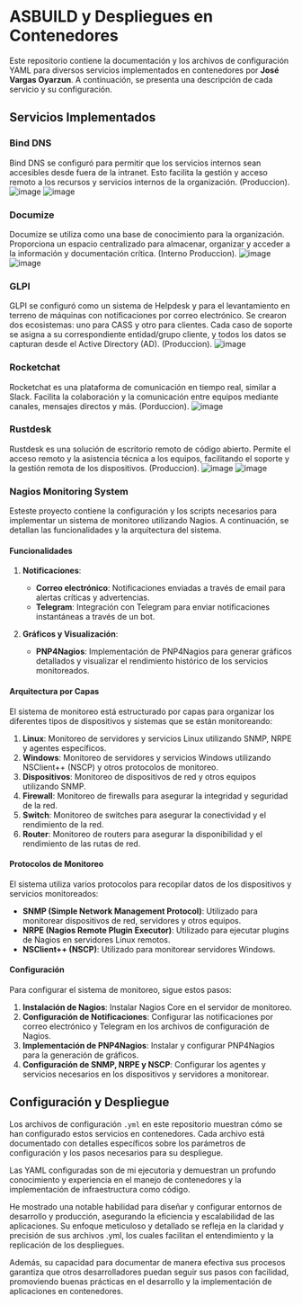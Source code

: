 # ASBUILD y Despliegues en Contenedores

Este repositorio contiene la documentación y los archivos de configuración YAML para diversos servicios implementados en contenedores por **José Vargas Oyarzun**. A continuación, se presenta una descripción de cada servicio y su configuración.

## Servicios Implementados

### Bind DNS
Bind DNS se configuró para permitir que los servicios internos sean accesibles desde fuera de la intranet. Esto facilita la gestión y acceso remoto a los recursos y servicios internos de la organización. (Produccion).
![image](https://github.com/sloty00/Contenedores-CASS/assets/22121541/ae922666-5a06-4831-bfca-7cd9d819c113)
![image](https://github.com/sloty00/Contenedores-CASS/assets/22121541/1a484022-0147-4b5c-bd6d-d2856196d68e)

### Documize
Documize se utiliza como una base de conocimiento para la organización. Proporciona un espacio centralizado para almacenar, organizar y acceder a la información y documentación crítica. (Interno Produccion).
![image](https://github.com/sloty00/Contenedores-CASS/assets/22121541/2bfe7363-5c69-414e-b85b-9b0c88772203)
![image](https://github.com/sloty00/Contenedores-CASS/assets/22121541/48212cef-3796-449f-b71a-3d3e59d40cc7)

### GLPI
GLPI se configuró como un sistema de Helpdesk y para el levantamiento en terreno de máquinas con notificaciones por correo electrónico. Se crearon dos ecosistemas: uno para CASS y otro para clientes. Cada caso de soporte se asigna a su correspondiente entidad/grupo cliente, y todos los datos se capturan desde el Active Directory (AD). (Produccion).
![image](https://github.com/sloty00/Contenedores-CASS/assets/22121541/2820278b-b7c5-4909-8388-06d5b2e84c27)

### Rocketchat
Rocketchat es una plataforma de comunicación en tiempo real, similar a Slack. Facilita la colaboración y la comunicación entre equipos mediante canales, mensajes directos y más. (Porduccion).
![image](https://github.com/sloty00/Contenedores-CASS/assets/22121541/20caed76-1d1c-410e-ae53-c45b972eff85)

### Rustdesk
Rustdesk es una solución de escritorio remoto de código abierto. Permite el acceso remoto y la asistencia técnica a los equipos, facilitando el soporte y la gestión remota de los dispositivos. (Produccion).
![image](https://github.com/sloty00/Contenedores-CASS/assets/22121541/4539b3b5-5d42-4751-b47e-5966836aaa48)
![image](https://github.com/sloty00/Contenedores-CASS/assets/22121541/9ee02bff-6b6b-49ce-be15-2e53257819b9)

### Nagios Monitoring System
Esteste proyecto contiene la configuración y los scripts necesarios para implementar un sistema de monitoreo utilizando Nagios. A continuación, se detallan las funcionalidades y la arquitectura del sistema.

#### Funcionalidades

1. **Notificaciones**:
   - **Correo electrónico**: Notificaciones enviadas a través de email para alertas críticas y advertencias.
   - **Telegram**: Integración con Telegram para enviar notificaciones instantáneas a través de un bot.

2. **Gráficos y Visualización**:
   - **PNP4Nagios**: Implementación de PNP4Nagios para generar gráficos detallados y visualizar el rendimiento histórico de los servicios monitoreados.

#### Arquitectura por Capas

El sistema de monitoreo está estructurado por capas para organizar los diferentes tipos de dispositivos y sistemas que se están monitoreando:

1. **Linux**: Monitoreo de servidores y servicios Linux utilizando SNMP, NRPE y agentes específicos.
2. **Windows**: Monitoreo de servidores y servicios Windows utilizando NSClient++ (NSCP) y otros protocolos de monitoreo.
3. **Dispositivos**: Monitoreo de dispositivos de red y otros equipos utilizando SNMP.
4. **Firewall**: Monitoreo de firewalls para asegurar la integridad y seguridad de la red.
5. **Switch**: Monitoreo de switches para asegurar la conectividad y el rendimiento de la red.
6. **Router**: Monitoreo de routers para asegurar la disponibilidad y el rendimiento de las rutas de red.

#### Protocolos de Monitoreo

El sistema utiliza varios protocolos para recopilar datos de los dispositivos y servicios monitoreados:

- **SNMP (Simple Network Management Protocol)**: Utilizado para monitorear dispositivos de red, servidores y otros equipos.
- **NRPE (Nagios Remote Plugin Executor)**: Utilizado para ejecutar plugins de Nagios en servidores Linux remotos.
- **NSClient++ (NSCP)**: Utilizado para monitorear servidores Windows.

#### Configuración

Para configurar el sistema de monitoreo, sigue estos pasos:

1. **Instalación de Nagios**: Instalar Nagios Core en el servidor de monitoreo.
2. **Configuración de Notificaciones**: Configurar las notificaciones por correo electrónico y Telegram en los archivos de configuración de Nagios.
3. **Implementación de PNP4Nagios**: Instalar y configurar PNP4Nagios para la generación de gráficos.
4. **Configuración de SNMP, NRPE y NSCP**: Configurar los agentes y servicios necesarios en los dispositivos y servidores a monitorear.



## Configuración y Despliegue

Los archivos de configuración `.yml` en este repositorio muestran cómo se han configurado estos servicios en contenedores. Cada archivo está documentado con detalles específicos sobre los parámetros de configuración y los pasos necesarios para su despliegue.

Las YAML configuradas son de mi ejecutoria y demuestran un profundo conocimiento y experiencia en el manejo de contenedores y la implementación de infraestructura como código.

He mostrado una notable habilidad para diseñar y configurar entornos de desarrollo y producción, asegurando la eficiencia y escalabilidad de las aplicaciones. Su enfoque meticuloso y detallado se refleja en la claridad y precisión de sus archivos .yml, los cuales facilitan el entendimiento y la replicación de los despliegues.

Además, su capacidad para documentar de manera efectiva sus procesos garantiza que otros desarrolladores puedan seguir sus pasos con facilidad, promoviendo buenas prácticas en el desarrollo y la implementación de aplicaciones en contenedores.
